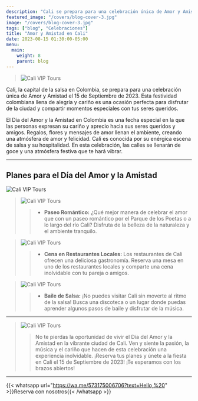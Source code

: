 ```yaml
---
description: "Cali se prepara para una celebración única de Amor y Amistad el 15 de Septiembre de 2023. Esta festividad colombiana llena de alegría y cariño es una ocasión perfecta para disfrutar de la ciudad y compartir momentos especiales con tus seres queridos."
featured_image: "/covers/blog-cover-3.jpg"
image: "/covers/blog-cover-3.jpg"
tags: ["blog", "Celebraciones"]
title: "Amor y Amistad en Cali"
date: 2023-08-15 01:30:00-05:00
menu:
  main:
    weight: 8
    parent: blog
---
```


> ![Cali VIP Tours](/images/blog-7.jpg)

Cali, la capital de la salsa en Colombia, se prepara para una celebración única de Amor y Amistad el 15 de Septiembre de 2023. Esta festividad colombiana llena de alegría y cariño es una ocasión perfecta para disfrutar de la ciudad y compartir momentos especiales con tus seres queridos.

El Día del Amor y la Amistad en Colombia es una fecha especial en la que las personas expresan su cariño y aprecio hacia sus seres queridos y amigos. Regalos, flores y mensajes de amor llenan el ambiente, creando una atmósfera de amor y felicidad. Cali es conocida por su enérgica escena de salsa y su hospitalidad. En esta celebración, las calles se llenarán de goce y una atmósfera festiva que te hará vibrar.

---

## Planes para el Día del Amor y la Amistad

![Cali VIP Tours](/images/blog-welcome-cali-vip-5.jpg)

> ![Cali VIP Tours](/images/blog-8.jpg)
>
> > - **Paseo Romántico:** ¿Qué mejor manera de celebrar el amor que con un paseo romántico por el Parque de los Poetas o a lo largo del río Cali? Disfruta de la belleza de la naturaleza y el ambiente tranquilo.

> ![Cali VIP Tours](/images/blog-9.jpg)
>
> > - **Cena en Restaurantes Locales:** Los restaurantes de Cali ofrecen una deliciosa gastronomía. Reserva una mesa en uno de los restaurantes locales y comparte una cena inolvidable con tu pareja o amigos.

> ![Cali VIP Tours](/images/blog-10.jpg)
>
> > - **Baile de Salsa:** ¡No puedes visitar Cali sin moverte al ritmo de la salsa! Busca una discoteca o un lugar donde puedas aprender algunos pasos de baile y disfrutar de la música.

---

> ![Cali VIP Tours](/images/blog-11.jpg)
>
> > No te pierdas la oportunidad de vivir el Día del Amor y la Amistad en la vibrante ciudad de Cali. Ven y siente la pasión, la música y el cariño que hacen de esta celebración una experiencia inolvidable. ¡Reserva tus planes y únete a la fiesta en Cali el 15 de Septiembre de 2023! ¡Te esperamos con los brazos abiertos!

---

{{< whatsapp url="https://wa.me/573175006706?text=Hello,%20" >}}Reserva con nosotros{{< /whatsapp >}}
